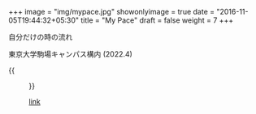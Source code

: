 +++
image = "img/mypace.jpg"
showonlyimage = true
date = "2016-11-05T19:44:32+05:30"
title = "My Pace"
draft = false
weight = 7
+++

自分だけの時の流れ
<!--more-->


東京大学駒場キャンパス構内 (2022.4)

{{<figure src="/img/mypace2.jpg" class="inline" link="" alt="">}}

[link](https://mypaceproject.weebly.com/)